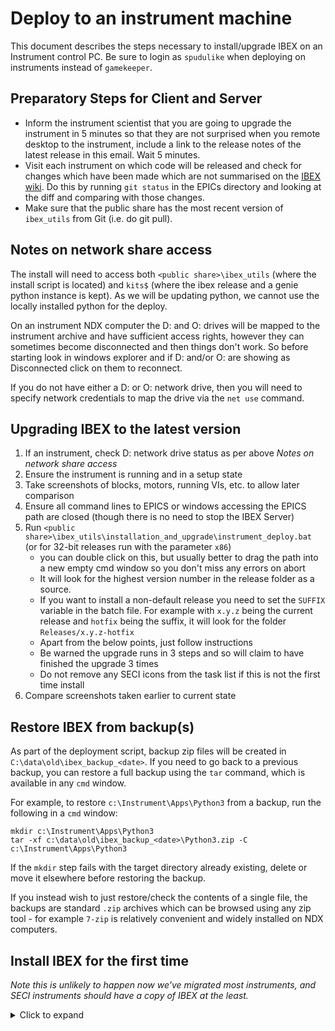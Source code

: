 # Deploy to an instrument machine

This document describes the steps necessary to install/upgrade IBEX on an Instrument control PC. Be sure to login as `spudulike` when deploying on instruments instead of `gamekeeper`.

## Preparatory Steps for Client and Server

- Inform the instrument scientist that you are going to upgrade the instrument in 5 minutes so that they are not surprised when you remote desktop to the instrument, include a link to the release notes of the latest release in this email. Wait 5 minutes.
- Visit each instrument on which code will be released and check for changes which have been made which are not summarised on the [IBEX wiki](https://github.com/ISISComputingGroup/IBEX/wiki#tocInstrumentInfo). Do this by running `git status` in the EPICs directory and looking at the diff and comparing with those changes.
- Make sure that the public share has the most recent version of `ibex_utils` from Git (i.e. do git pull).

## Notes on network share access
The install will need to access both `<public share>\ibex_utils` (where the install script is located) and `kits$` (where the ibex release and a genie python instance is kept). As we will be updating python, we cannot use the locally installed python for the deploy. 

On an instrument NDX computer the D: and O: drives will be mapped to the instrument archive and have sufficient access rights, however they can sometimes become disconnected and then things don't work. So before starting look in windows explorer and if D: and/or O: are showing as Disconnected click on them to reconnect.

If you do not have either a D: or O: network drive, then you will need to specify network credentials to map the drive via the `net use` command.    

## Upgrading IBEX to the latest version
1. If an instrument, check D: network drive status as per above _Notes on network share access_
1. Ensure the instrument is running and in a setup state
1. Take screenshots of blocks, motors, running VIs, etc. to allow later comparison
1. Ensure all command lines to EPICS or windows accessing the EPICS path are closed (though there is no need to stop the IBEX Server)
1. Run `<public share>\ibex_utils\installation_and_upgrade\instrument_deploy.bat` (or for 32-bit releases run with the parameter `x86`)
    - you can double click on this, but usually better to drag the path into a new empty cmd window so you don't miss any errors on abort  
    - It will look for the highest version number in the release folder as a source.
    - If you want to install a non-default release you need to set the `SUFFIX` variable in the batch file. For example with `x.y.z` being the current release and `hotfix` being the suffix, it will look for the folder `Releases/x.y.z-hotfix`
    - Apart from the below points, just follow instructions
    - Be warned the upgrade runs in 3 steps and so will claim to have finished the upgrade 3 times
    - Do not remove any SECI icons from the task list if this is not the first time install
1. Compare screenshots taken earlier to current state

## Restore IBEX from backup(s)

As part of the deployment script, backup zip files will be created in `C:\data\old\ibex_backup_<date>`. 
If you need to go back to a previous backup, you can restore a full backup using the `tar` command, which
is available in any `cmd` window. 

For example, to restore `c:\Instrument\Apps\Python3` from a backup, run the following in a `cmd` window:

```
mkdir c:\Instrument\Apps\Python3
tar -xf c:\data\old\ibex_backup_<date>\Python3.zip -C c:\Instrument\Apps\Python3
```

If the `mkdir` step fails with the target directory already existing, delete or move it elsewhere
before restoring the backup.

If you instead wish to just restore/check the contents of a single file, the backups are standard `.zip`
archives which can be browsed using any zip tool - for example `7-zip` is relatively convenient and widely
installed on NDX computers.

## Install IBEX for the first time
_Note this is unlikely to happen now we've migrated most instruments, and SECI instruments should have a copy of IBEX at the least._
<details>
<summary> Click to expand</summary>

- If an instrument, check D: network drive status as per above _Notes on network share access_
- Run `<public share>\ibex_utils\installation_and_upgrade\instrument_install.bat` (if you are on a test machine you may have to enter the full DNS path rather than the shorthand)
    - you can double click on this, but usually better to drag the path into a new empty cmd window so you don't miss any errors on abort  
    - It will look for the highest version number in the release folder as a source.
    - If you want to install a non-default release you need to set the `SUFFIX` variable in the batch file. For example with `x.y.z` being the current release and `hotfix` being the suffix, it will look for the folder `Releases/x.y.z-hotfix`
    - Follow the instructions on the command line. 
- If needed, shutdown IBEX and [upgrade the ISISICP](Upgrade-ISISICP). Remember to run the journal parser installation (Step 8 of upgrading ICP) - this can take some time.
- After the script has successfully finished and the IBEX server has been started, run `instrument_test.bat` in the same folder and follow the instructions.
</details>
